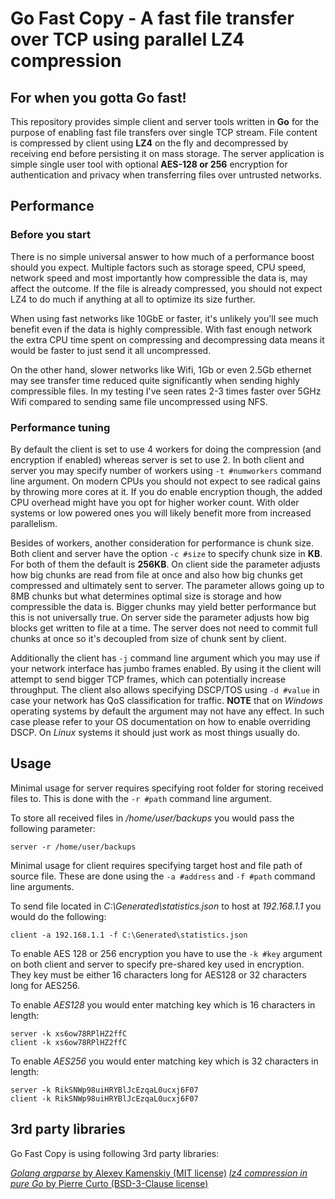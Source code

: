 # Go Fast Copy - A fast file transfer over TCP using parallel LZ4 compression

## For when you gotta Go fast!
This repository provides simple client and server tools written in **Go** for the purpose of enabling fast file transfers over single TCP stream. File content is compressed by client using **LZ4** on the fly and decompressed by receiving end before persisting it on mass storage. The server application is simple single user tool with optional **AES-128 or 256** encryption for authentication and privacy when transferring files over untrusted networks.

## Performance

### Before you start
There is no simple universal answer to how much of a performance boost should you expect. Multiple factors such as storage speed, CPU speed, network speed and most importantly how compressible the data is, may affect the outcome. If the file is already compressed, you should not expect LZ4 to do much if anything at all to optimize its size further.

When using fast networks like 10GbE or faster, it's unlikely you'll see much benefit even if the data is highly compressible. With fast enough network the extra CPU time spent on compressing and decompressing data means it would be faster to just send it all uncompressed.

On the other hand, slower networks like Wifi, 1Gb or even 2.5Gb ethernet may see transfer time reduced quite significantly when sending highly compressible files. In my testing I've seen rates 2-3 times faster over 5GHz Wifi compared to sending same file uncompressed using NFS.

### Performance tuning
By default the client is set to use 4 workers for doing the compression (and encryption if enabled) whereas server is set to use 2. In both client and server you may specify number of workers using `-t #numworkers` command line argument. On modern CPUs you should not expect to see radical gains by throwing more cores at it. If you do enable encryption though, the added CPU overhead might have you opt for higher worker count. With older systems or low powered ones you will likely benefit more from increased parallelism.

Besides of workers, another consideration for performance is chunk size. Both client and server have the option `-c #size` to specify chunk size in **KB**. For both of them the default is **256KB**. On client side the parameter adjusts how big chunks are read from file at once and also how big chunks get compressed and ultimately sent to server. The parameter allows going up to 8MB chunks but what determines optimal size is storage and how compressible the data is. Bigger chunks may yield better performance but this is not universally true. On server side the parameter adjusts how big blocks get written to file at a time. The server does not need to commit full chunks at once so it's decoupled from size of chunk sent by client.

Additionally the client has `-j` command line argument which you may use if your network interface has jumbo frames enabled. By using it the client will attempt to send bigger TCP frames, which can potentially increase throughput. The client also allows specifying DSCP/TOS using `-d #value` in case your network has QoS classification for traffic. **NOTE** that on _Windows_ operating systems by default the argument may not have any effect. In such case please refer to your OS documentation on how to enable overriding DSCP. On _Linux_ systems it should just work as most things usually do.

## Usage
Minimal usage for server requires specifying root folder for storing received files to. This is done with the `-r #path` command line argument.

To store all received files in _/home/user/backups_ you would pass the following parameter:
```
server -r /home/user/backups
```

Minimal usage for client requires specifying target host and file path of source file. These are done using the `-a #address` and `-f #path` command line arguments.

To send file located in _C:\Generated\statistics.json_ to host at _192.168.1.1_ you would do the following:
```
client -a 192.168.1.1 -f C:\Generated\statistics.json
```

To enable AES 128 or 256 encryption you have to use the `-k #key` argument on both client and server to specify pre-shared key used in encryption. They key must be either 16 characters long for AES128 or 32 characters long for AES256.

To enable _AES128_ you would enter matching key which is 16 characters in length:
```
server -k xs6ow78RPlHZ2ffC
client -k xs6ow78RPlHZ2ffC
```

To enable _AES256_ you would enter matching key which is 32 characters in length:
```
server -k RikSNWp98uiHRYBlJcEzqaL0ucxj6F07
client -k RikSNWp98uiHRYBlJcEzqaL0ucxj6F07
```

## 3rd party libraries
Go Fast Copy is using following 3rd party libraries:

[_Golang argparse_ by Alexey Kamenskiy (MIT license)](https://github.com/akamensky/argparse)
[_lz4 compression in pure Go_ by Pierre Curto (BSD-3-Clause license)](https://github.com/pierrec/lz4)